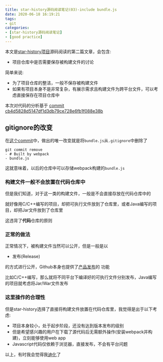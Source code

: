 ```yaml
---
title: star-history源码阅读笔记(03)-include bundle.js
date: 2020-06-18 16:19:21
tags:
- git
categories:
- [star-history源码阅读笔记]
- [good practice]
---
```


本文是[star-history项目](https://github.com/timqian/star-history)源码阅读的第二篇文章，会包含:

- 项目仓库中是否需要保存被构建文件的讨论

简单来说:

- 为了项目仓库的整洁，一般不保存被构建文件
- 如果有项目本身不是非常复杂，有展示需求且构建文件为跨平台文件，可以考虑直接保存在项目仓库中

本次对代码的分析基于 [commit cb4d5828d5147df1d3db79ce728e6fb1f088e38b](https://github.com/timqian/star-history/commit/cb4d5828d5147df1d3db79ce728e6fb1f088e38b)

<!-- more -->

## gitignore的改变

在[这个commit](https://github.com/timqian/star-history/commit/cb4d5828d5147df1d3db79ce728e6fb1f088e38b)中，做出的唯一改变就是将`bundle.js`从`.gitignore`中删除了

```text
git commit remove
- # Built by webpack
- bundle.js
```

这就意味着，以后的仓库中可以存储webpack构建的`bundle.js`

### 构建文件一般不会放置在代码仓库中

但是我们知道，对于这一类的构建文件，一般是不会直接存放在代码仓库中的

就好像用C/C++编写的项目，却把可执行文件放到了仓库里，或者Java编写的项目，却把Jar文件放到了仓库里

这违背了**代码**仓库的原则

### 正常的做法

正常情况下，被构建文件当然可以公开，但是一般是以

- 发布(Release)

的方式进行公开，Github本身也提供了[产品发布](https://help.github.com/en/enterprise/2.13/user/articles/creating-releases)的
功能

比如C/C++编写，那么就将不同平台下编译好的可执行文件分别发布，Java编写的项目就考虑将Jar/War文件发布

### 这里操作的合理性

但是star-history选择了直接将构建文件放置在代码仓库里，我觉得是出于以下考虑:

- 项目本身较小，处于起步阶段，还没有达到版本发布的级别
- 但是希望感兴趣的用户在下载了源代码后无需额外操作(安装webpack并构建)，立刻能够使用web app
- Javascript代码仅依赖于浏览器，直接发布，不会有平台问题

以上，有时我会觉得我[迪化](https://zh.moegirl.org/zh-hans/%E5%A4%A7%E5%B8%88%E6%95%88%E5%BA%94)了
